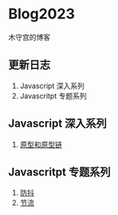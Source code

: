 # Blog2023
木守宫的博客

## 更新日志
1. Javascript 深入系列
2. Javascritpt 专题系列

## Javascript 深入系列
1. [原型和原型链](https://github.com/huiyiwanan/Blog2023/issues/1)

## Javascritpt 专题系列
1. [防抖](https://github.com/mqyqingfeng/Blog/issues/17)
2. [节流](https://github.com/mqyqingfeng/Blog/issues/17)
